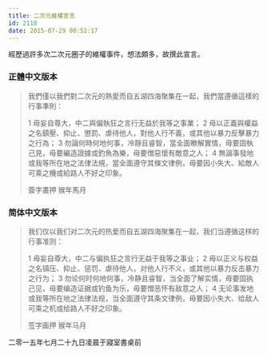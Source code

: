 ```yaml
---
title: 二次元維權宣言
id: 2118
date: 2015-07-29 00:52:17
---
```


經歷過許多次二次元圈子的維權事件，想法頗多，故撰此宣言。

### 正體中文版本

> 我們僅以我們對二次元的熱愛而自五湖四海聚集在一起，我們當遵循這樣的行事準則：
> 
> 1 毋妄自尊大，中二與偏執狂之言行无益於我等之事業；
> 2 毋以正義與權益之名鎮壓、抑止、懲罰、虐待他人，對他人行不義，或其他以暴力反擊暴力之行為；
> 3 勿論何時何地何事，冷靜且睿智，當全面瞭解實情，毋要固執己見，毋要編造證據或釣魚為樂，毋要憎惡懷有敵意之人；
> 4 無論事發地或我等所在地之法律法規，當全面遵守其條文律例，毋要因小失大、給敵人可乘之機或給路人不好之印象。
> 
> 簽字畫押
> 猴年馬月

### 简体中文版本

> 我们仅以我们对二次元的热爱而自五湖四海聚集在一起，我们当遵循这样的行事准则：
> 
> 1 毋妄自尊大，中二与偏执狂之言行无益于我等之事业；
> 2 毋以正义与权益之名镇压、抑止、惩罚、虐待他人，对他人行不义，或其他以暴力反击暴力之行为；
> 3 勿论何时何地何事，冷静且睿智，当全面了解实情，毋要固执己见，毋要编造证据或钓鱼为乐，毋要憎恶怀有敌意之人；
> 4 无论事发地或我等所在地之法律法规，当全面遵守其条文律例，毋要因小失大、给敌人可乘之机或给路人不好之印象。
> 
> 签字画押
> 猴年马月

二零一五年七月二十九日凌晨于寢室書桌前